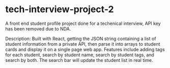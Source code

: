 # tech-interview-project-2

A front end student profile project done for a techenical interview, API key has been removed due to NDA.

Description:
Built with React, getting the JSON string containing a list of student information from a private API, then parse it into arrays to student cards and display it on a single page web app. Features include adding tags for each student, search by student name, search by student tags, and search by both. The search bar will update the student list in real time. 
